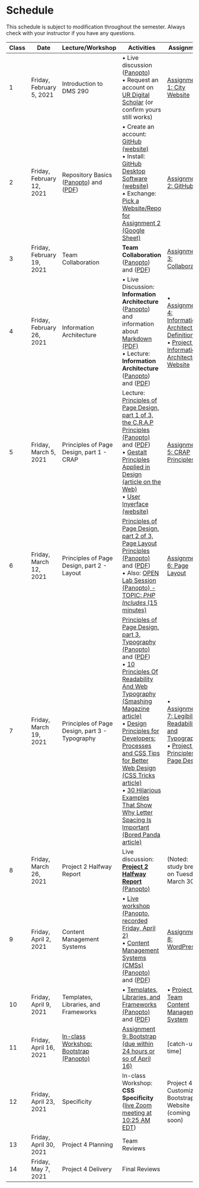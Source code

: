 # **Schedule**
This schedule is subject to modification throughout the semester. Always check with your instructor if you have any questions.

| Class | Date                      | Lecture/Workshop                                             | Activities                                                   | Assignment                                                   |
| ----- | ------------------------- | ------------------------------------------------------------ | ------------------------------------------------------------ | ------------------------------------------------------------ |
| 1     | Friday, February 5, 2021  | Introduction to DMS 290                                      | &bull; Live discussion ([Panopto](https://rochester.hosted.panopto.com/Panopto/Pages/Viewer.aspx?id=b3586bd4-8919-427d-be0d-acc6012a86b3))<br>&bull; Request an account on [UR Digital Scholar](https://digitalscholar.rochester.edu/) (or confirm yours still works) | [Assignment 1: City Website](assign01-city-website/instructions.md) |
| 2     | Friday, February 12, 2021 | Repository Basics ([Panopto](https://rochester.hosted.panopto.com/Panopto/Pages/Viewer.aspx?id=4ab4f0df-f2e2-436c-bd35-accd01291cc9)) and ([PDF](02-repository-basics/version-control-software.pdf)) | &bull; Create an account: [GitHub (website)](https://github.com/)<br>&bull; Install: [GitHub Desktop Software (website)](https://desktop.github.com/)<br>&bull; Exchange: [Pick a Website/Repo for Assignment 2 (Google Sheet)](https://docs.google.com/spreadsheets/d/1rAZzYDRKwMR2A0Kp43eG-GwvD_hC88srLtbNwXHsvtM/edit#gid=0) | [Assignment 2: GitHub](assign02-github/instructions)         |
| 3     | Friday, February 19, 2021 | Team Collaboration                                           | **Team Collaboration** ([Panopto](https://rochester.hosted.panopto.com/Panopto/Pages/Viewer.aspx?id=6f740b8e-e4ea-4ab3-9662-acd401175a88)) and ([PDF](03-collaboration/team-roles-and-projects.pdf)) | [Assignment 3: Collaboration](assign03-collaboration/instructions.md) |
| 4     | Friday, February 26, 2021 | Information  Architecture                                    | &bull; Live Discussion: **Information Architecture** ([Panopto](https://rochester.hosted.panopto.com/Panopto/Pages/Viewer.aspx?id=89de8fc8-f329-42cf-aea2-acdc012c076b)) and information about [Markdown (PDF)](04-information-architecture/markdown.pdf)<br>&bull; Lecture: **Information Architecture** ([Panopto](https://rochester.hosted.panopto.com/Panopto/Pages/Viewer.aspx?id=84be8c8a-0b3b-4bb2-80df-acdb00f82c99)) and ([PDF](04-information-architecture/information-architecture.pdf)) | &bull; [Assignment 4: Information Architecture Definition](assign04-ia-definition/instructions.md)<br>&bull; [Project 1: Information Architected Website](project01-information-architecture/instructions.md) |
| 5     | Friday, March 5, 2021     | Principles  of Page Design, part 1 - CRAP                    | Lecture: [Principles of Page Design, part 1 of 3, the C.R.A.P Principles (Panopto)](https://rochester.hosted.panopto.com/Panopto/Pages/Viewer.aspx?id=e7605030-8bcc-446f-8ea5-ace200ddc28b) and ([PDF](05-principles-of-page-design1/principles-of-page-design1.pdf))<br>&bull; [Gestalt Principles Applied in Design (article on the Web)](https://www.webfx.com/blog/web-design/gestalt-principles-applied-in-design/)<br/>&bull; [User Inyerface (website)](https://userinyerface.com/) | [Assignment 5: CRAP Principles](assign05-crap-principles/instructions.md) |
| 6     | Friday, March 12, 2021    | Principles  of Page Design, part 2 - Layout                  | [Principles of Page Design, part 2 of 3, Page Layout Principles (Panopto)](https://rochester.hosted.panopto.com/Panopto/Pages/Viewer.aspx?id=d828abe7-13e5-4209-8d83-ace900d7ffd0) and ([PDF](06-principles-of-page-design2/page-layout.pdf))<br>&bull; Also: [OPEN Lab Session (Panopto) - TOPIC: *PHP Includes* (15 minutes)](https://rochester.hosted.panopto.com/Panopto/Pages/Viewer.aspx?id=53f2e68e-b2d4-431b-82f7-acea01497a5f) | [Assignment 6: Page Layout](assign06-layout-principles/instructions.md) |
| 7     | Friday, March 19, 2021    | Principles  of Page Design, part 3 - Typography              | [Principles of Page Design, part 3, Typography (Panopto)](https://rochester.hosted.panopto.com/Panopto/Pages/Viewer.aspx?id=a1e8b2e3-d30f-4c53-8967-acec010e7318) and ([PDF](07-principles-of-page-design3/typography.pdf))<br>&bull; [10 Principles Of Readability And Web Typography (Smashing Magazine article)](https://www.smashingmagazine.com/2009/03/10-principles-for-readable-web-typography/)<br/>&bull; [Design Principles for Developers: Processes and CSS Tips for Better Web Design (CSS Tricks article)](https://css-tricks.com/design-principles-for-developers-processes-and-css-tips-for-better-web-design/)<br/>&bull; [30 Hilarious Examples That Show Why Letter Spacing Is Important (Bored Panda article)](https://www.boredpanda.com/funny-importance-of-kerning/) | &bull; [Assignment 7: Legibility, Readability, and Typography](assign07-readabilty-legibility-typography/instructions.md)<br>&bull; [Project 2: Principles of Page Design](project02-principles-of-page-design/instructions.md) |
| 8     | Friday, March 26, 2021    | Project 2 Halfway Report                                     | Live discussion: [**Project 2 Halfway Report** (Panopto)](https://rochester.hosted.panopto.com/Panopto/Pages/Viewer.aspx?id=6cd58691-e70f-4c14-8278-acf701209c69) | (Noted: study break on Tuesday, March 30)                    |
| 9     | Friday, April 2, 2021     | Content  Management Systems                                  | &bull; [Live workshop (Panopto, recorded Friday, April 2)](https://rochester.hosted.panopto.com/Panopto/Pages/Viewer.aspx?id=5810fc43-5ee6-4ab0-8754-acfe01026b52)<br>&bull; [Content Management Systems (CMSs) (Panopto)](https://rochester.hosted.panopto.com/Panopto/Pages/Viewer.aspx?id=023dd88a-d7a7-4f23-ab5d-acf800cebac7) and ([PDF](09-content-management-systems/content-management-systems.pdf)) | [Assignment 8: WordPress](assign08-wordpress/instructions.md) |
| 10    | Friday, April 9, 2021     | Templates,  Libraries, and Frameworks                        | &bull; [Templates,  Libraries, and Frameworks (Panopto)](https://rochester.hosted.panopto.com/Panopto/Pages/Viewer.aspx?id=ee37a590-a9be-40a5-aeda-ad0301135c44) and ([PDF](10-templates-libraries-frameworks/templates-libraries-frameworks.pdf)) | &bull; [Project 3: Team Content Management System](project03-team-cms/instructions.md) |
| 11    | Friday, April 16, 2021    | [In-class Workshop: Bootstrap (Panopto)](https://rochester.hosted.panopto.com/Panopto/Pages/Viewer.aspx?id=44695e9d-4ddc-424c-bcc6-ad0c012c4edb) | [Assignment 9: Bootstrap (due within 24 hours or so of April 16)](assign09-bootstrap/instructions.md) | [catch-up time]                                              |
| 12    | Friday, April 23, 2021    | Specificity                                                  | In-class Workshop: **CSS Specificity** ([live Zoom meeting at 10:25 AM EDT](https://rochester.zoom.us/j/99406386666?pwd=VEV3NWNlSUZEMWlZc2VzNDIwWG1UUT09)) | Project 4: Customized Bootstrap Website (coming soon)        |
| 13    | Friday, April 30, 2021    | Project 4 Planning                                           | Team Reviews                                                 |                                                              |
| 14    | Friday, May 7, 2021       | Project 4 Delivery                                           | Final Reviews                                                |                                                              |

